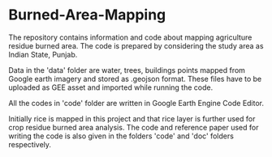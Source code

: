 # Burned-Area-Mapping
The repository contains information and code about mapping agriculture residue burned area. The code is prepared by considering the study area as Indian State, Punjab.

Data in the 'data' folder are water, trees, buildings points mapped from Google earth imagery and stored as .geojson format. These files have to be uploaded as GEE asset and imported while running the code.

All the codes in 'code' folder are written in Google Earth Engine Code Editor.

Initially rice is mapped in this project and that rice layer is further used for crop residue burned area analysis. The code and reference paper used for writing the code is also given in the folders 'code' and 'doc' folders respectively.
